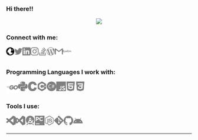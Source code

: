 ### Hi there!! <!--👋-->

<p align="center"> <img width="500px" src="https://camo.githubusercontent.com/b6860107d5fad033d519367771dc48185ae1b0a41ec3d8edd34a53cb001a3d31/68747470733a2f2f6d61676963636f70792e78797a2f6173736574732f696d616765732f6861646465722e676966" /> </p>


### Connect with me:
[<img align="left" alt="aaryarajoju.github.io" width="22px" src="https://raw.githubusercontent.com/iconic/open-iconic/master/svg/globe.svg" />][website]
[<img align="left" alt="AARYA RAJOJU | Twitter" width="22px" src="https://github.com/aaryarajoju/aaryarajoju/blob/main/logo-svg/twitter.svg" />][twitter]
[<img align="left" alt="AARYA RAJOJU | LinkedIn" width="22px" src="https://github.com/aaryarajoju/aaryarajoju/blob/main/logo-svg/linkedin.svg" />][linkedin]
[<img align="left" alt="AARYA RAJOJU | Instagram" width="22px" src="https://github.com/aaryarajoju/aaryarajoju/blob/main/logo-svg/instagram.svg" />][instagram]
[<img align="left" alt="AARYA RAJOJU | Stack Overflow" width="22px" src="https://github.com/aaryarajoju/aaryarajoju/blob/main/logo-svg/stackoverflow.svg" />][stack]
[<img align="left" alt="AARYA RAJOJU | Blog" width="22px" src="https://github.com/aaryarajoju/aaryarajoju/blob/main/logo-svg/wordpress.svg" />][blog]
[<img align="left" alt="AARYA RAJOJU | Mail" width="22px" src="https://github.com/aaryarajoju/aaryarajoju/blob/main/logo-svg/gmail.svg" />][mail]
[<img align="left" alt="AARYA RAJOJU | EyeEm" width="22px" src="https://github.com/aaryarajoju/aaryarajoju/blob/main/logo-svg/eyeem.svg" />][eyeem]

<br>
<br>


### Programming Languages I work with:

<img align="left" alt="Go" width="32px" src="https://github.com/aaryarajoju/aaryarajoju/blob/main/logo-svg/go.svg" />
<img align="left" alt="python" width="26px" src="https://github.com/aaryarajoju/aaryarajoju/blob/main/logo-svg/python.svg" />
<img align="left" alt="C" width="26px" src="https://github.com/aaryarajoju/aaryarajoju/blob/main/logo-svg/c.svg" />
<img align="left" alt="C++" width="26px" src="https://github.com/aaryarajoju/aaryarajoju/blob/main/logo-svg/cplusplus.svg" />
<img align="left" alt="C#" width="26px" src="https://github.com/aaryarajoju/aaryarajoju/blob/main/logo-svg/csharp.svg" />
<!--<img align="left" alt="Java" width="26px" src="https://github.com/aaryarajoju/aaryarajoju/blob/main/logo-svg/java.svg" />-->
<!--<img align="left" alt="Kotlin" width="26px" src="https://github.com/aaryarajoju/aaryarajoju/blob/main/logo-svg/kotlin.svg" />-->
<img align="left" alt="JavaScript" width="26px" src="https://github.com/aaryarajoju/aaryarajoju/blob/main/logo-svg/javascript.svg" />
<img align="left" alt="HTML5" width="26px" src="https://github.com/aaryarajoju/aaryarajoju/blob/main/logo-svg/html5.svg" />
<img align="left" alt="CSS3" width="26px" src="https://github.com/aaryarajoju/aaryarajoju/blob/main/logo-svg/css3.svg" />

<br>
<br>


### Tools I use:

<img align="left" alt="Visual Studio Code" width="26px" src="https://github.com/aaryarajoju/aaryarajoju/blob/main/logo-svg/visualstudiocode.svg" />
<img align="left" alt="Visual Studio" width="26px" src="https://github.com/aaryarajoju/aaryarajoju/blob/main/logo-svg/visualstudio.svg" />
<img align="left" alt="JetBrains Android Studio" width="26px" src="https://github.com/aaryarajoju/aaryarajoju/blob/main/logo-svg/androidstudio.svg" />
<img align="left" alt="JetBrains PyCharm" width="26px" src="https://github.com/aaryarajoju/aaryarajoju/blob/main/logo-svg/pycharm.svg" />
<img align="left" alt="Node.js" width="26px" src="https://github.com/aaryarajoju/aaryarajoju/blob/main/logo-svg/node-dot-js.svg" />
<img align="left" alt="Git" width="26px" src="https://github.com/aaryarajoju/aaryarajoju/blob/main/logo-svg/git.svg" />
<img align="left" alt="GitHub" width="26px" src="https://github.com/aaryarajoju/aaryarajoju/blob/main/logo-svg/github.svg" />
<img align="left" alt="Android" width="26px" src="https://github.com/aaryarajoju/aaryarajoju/blob/main/logo-svg/android.svg" />
<!--<img align="left" alt="Terminal" width="26px" src="https://raw.githubusercontent.com/github/explore/80688e429a7d4ef2fca1e82350fe8e3517d3494d/topics/terminal/terminal.png" />-->
<br>
<br>


---


<!--
<img align="left" alt="" width="26px" src="" />
<img align="left" alt="" width="26px" src="" />
<img align="left" alt="" width="26px" src="" />
<img align="left" alt="" width="26px" src="" />
<img align="left" alt="" width="26px" src="" />
<img align="left" alt="" width="26px" src="" />
<img align="left" alt="" width="26px" src="" />
-->


<!--
- 🔭 I’m currently working on: a website for beginers to start learning python
- 🌱 I’m currently learning: GoLang
- 📫 How to reach me: <a href="mailto:code.aarya@gmail.com">code.aarya@gmail.com</a> or <a href="mailto:hey.aarya@gmail.com">hey.aarya@gmail.com</a> 
- 😄 Pronouns: He/Him
- ⚡ Fun fact: GoLang is the best language
-->
<!--
<a href="https://github.com/aaryarajoju">GitHub Profile</a><br>
<a href="https://www.linkedin.com/in/aaryarajoju/">Linkedin Profile</a><br>
<a href="https://aaryarajoju.github.io">GitHub Pages</a><br>
<a href="https://aaryarajoju.github.io/portfolio">A personal Portfolio hosted on GitHub Pages</a><br>
<a href="https://aaryarajoju.github.io/aaryarajoju">A personal website hosted on GitHub Pages</a><br>
<a href="https://aaryarajoju.github.io/python/">A website to Learn Python</a><br>
<a href="https://aaryarajoju.github.io/">AARYA RAJOJU - </a><br>
<a href="https://aaryarajoju.github.io/">AARYA RAJOJU - </a><br>
-->

<!--
**aaryarajoju/aaryarajoju** is a ✨ _special_ ✨ repository because its `README.md` (this file) appears on your GitHub profile.

Here are some ideas to get you started:

- 🔭 I’m currently working on ...
- 🌱 I’m currently learning ...
- 👯 I’m looking to collaborate on ...
- 🤔 I’m looking for help with ...
- 💬 Ask me about ...
- 📫 How to reach me: ...
- 😄 Pronouns: ...
- ⚡ Fun fact: ...
-->


[website]: https://aaryarajoju.github.io/
[twitter]: https://twitter.com/AaryaRajoju
[blog]: https://aaryarajoju.wordpress.com/
[instagram]: https://instagram.com/aaryarajoju
[mail]: mailto:code.aarya@gmail.com
[linkedin]: https://linkedin.com/in/aaryarajoju
[eyeem]: https://www.eyeem.com/u/capturedbyarx
[stack]: https://stackoverflow.com/users/14383957/aaryarajoju
